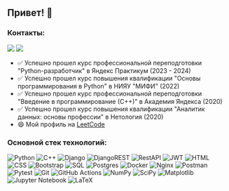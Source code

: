 ## Привет! 👋

### Контакты:

<a href="https://t.me/AIG3c"><img src="https://img.shields.io/badge/Telegram-2CA5E0?style=for-the-badge&logo=telegram&logoColor=white"></a>
<a href="mailto:volpatibon@yandex.ru"><img src="https://img.shields.io/badge/Email-D14836?style=for-the-badge&logo=gmail&logoColor=white"></a>

- ✅ Успешно прошел курс профессиональной переподготовки "Python-разработчик" в Яндекс Практикум (2023 - 2024)
- ✅ Успешно прошел курс повышения квалификации "Основы программирования в Python" в НИЯУ "МИФИ" (2022)
- ✅ Успешно прошел курс профессиональной переподготовки "Введение в программирование (С++)" в Академия Яндекса (2020)
- ✅ Успешно прошел курс повышения квалификации "Аналитик данных: основы профессии" в Нетология (2020)
- 😄 Мой профиль на [LeetCode](https://leetcode.com/AunLjRk3dt/) 

### Основной стек технологий:
![Python](https://img.shields.io/badge/Python-3776AB?style=for-the-badge&logo=python&logoColor=white)
![C++](https://img.shields.io/badge/C%2B%2B-00599C?style=for-the-badge&logo=c%2B%2B&logoColor=white)
![Django](https://img.shields.io/badge/Django-092E20?style=for-the-badge&logo=django&logoColor=white)
![DjangoREST](https://img.shields.io/badge/DJANGO-REST-092E20?style=for-the-badge&logo=django&logoColor=white&color=ff1709&labelColor=gray)
![RestAPI](https://img.shields.io/badge/-REST%20API-007EC0?style=for-the-badge)
![JWT](https://img.shields.io/badge/JWT-092E20?style=for-the-badge&logo=JSON%20web%20tokens)
![HTML](https://img.shields.io/badge/-HTML5-E34F26?style=for-the-badge&logo=html5&logoColor=white)
![CSS](https://img.shields.io/badge/-CSS3-1572B6?style=for-the-badge&logo=css3&logoColor=white)
![Bootstrap](https://img.shields.io/badge/Bootstrap-563D7C?style=for-the-badge&logo=bootstrap&logoColor=white)
![SQL](https://img.shields.io/badge/SQLite-07405E?style=for-the-badge&logo=sqlite&logoColor=white)
![Postgres](https://img.shields.io/badge/-PostgreSQL-336791?style=for-the-badge&logo=postgresql&logoColor=white)
![Docker](https://img.shields.io/badge/-Docker-2496ED?style=for-the-badge&logo=docker&logoColor=white)
![Nginx](https://img.shields.io/badge/nginx-%23009639.svg?style=for-the-badge&logo=nginx&logoColor=white)
![Postman](https://img.shields.io/badge/-Postman-FF6C37?style=for-the-badge&logo=postman&logoColor=white)
![Pytest](https://img.shields.io/badge/-Pytest-007EC0?style=for-the-badge&logo=pytest&logoColor=white)
![Git](https://img.shields.io/badge/-Git-F05032?style=for-the-badge&logo=Git&logoColor=white)
![GitHub Actions](https://img.shields.io/badge/github%20actions-%232671E5.svg?style=for-the-badge&logo=githubactions&logoColor=white)
![NumPy](https://img.shields.io/badge/numpy-336791?style=for-the-badge&logo=numpy&logoColor=white)
![SciPy](https://img.shields.io/badge/SciPy-336791?style=for-the-badge&logo=scipy&logoColor=%white)
![Matplotlib](https://img.shields.io/badge/-Matplotlib-007EC0?style=for-the-badge&logo=matplotlib&logoColor=white)
![Jupyter Notebook](https://img.shields.io/badge/jupyter-07405E?style=for-the-badge&logo=jupyter&logoColor=white)
![LaTeX](https://img.shields.io/badge/latex-07405E?style=for-the-badge&logo=latex&logoColor=white)

<!--
**AIGarifullin/AIGarifullin** is a ✨ _special_ ✨ repository because its `README.md` (this file) appears on your GitHub profile.

Here are some ideas to get you started:

- 🔭 I’m currently working on ...
- 🌱 I’m currently learning ...
- 👯 I’m looking to collaborate on ...
- 🤔 I’m looking for help with ...
- 💬 Ask me about ...
- 📫 How to reach me: ...
- 😄 Pronouns: ...
- ⚡ Fun fact: ...
-->
